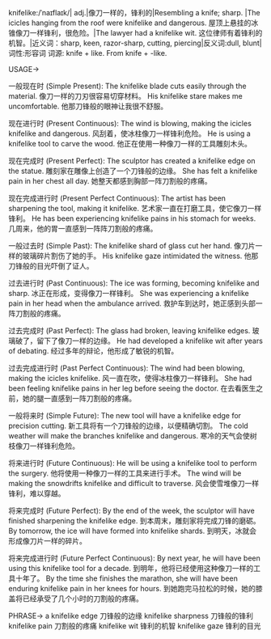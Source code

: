 knifelike:/ˈnaɪflaɪk/| adj.|像刀一样的，锋利的|Resembling a knife; sharp. |The icicles hanging from the roof were knifelike and dangerous. 屋顶上悬挂的冰锥像刀一样锋利，很危险。|The lawyer had a knifelike wit. 这位律师有着锋利的机智。|近义词：sharp, keen, razor-sharp, cutting, piercing|反义词:dull, blunt|词性:形容词
词源: knife + like.  From knife +‎ -like.

USAGE->

一般现在时 (Simple Present):
The knifelike blade cuts easily through the material. 像刀一样的刀刃很容易切穿材料。
His knifelike stare makes me uncomfortable. 他那刀锋般的眼神让我很不舒服。

现在进行时 (Present Continuous):
The wind is blowing, making the icicles knifelike and dangerous.  风刮着，使冰柱像刀一样锋利危险。
He is using a knifelike tool to carve the wood. 他正在使用一种像刀一样的工具雕刻木头。

现在完成时 (Present Perfect):
The sculptor has created a knifelike edge on the statue.  雕刻家在雕像上创造了一个刀锋般的边缘。
She has felt a knifelike pain in her chest all day. 她整天都感到胸部一阵刀割般的疼痛。

现在完成进行时 (Present Perfect Continuous):
The artist has been sharpening the tool, making it knifelike. 艺术家一直在打磨工具，使它像刀一样锋利。
He has been experiencing knifelike pains in his stomach for weeks.  几周来，他的胃一直感到一阵阵刀割般的疼痛。

一般过去时 (Simple Past):
The knifelike shard of glass cut her hand.  像刀片一样的玻璃碎片割伤了她的手。
His knifelike gaze intimidated the witness.  他那刀锋般的目光吓倒了证人。

过去进行时 (Past Continuous):
The ice was forming, becoming knifelike and sharp. 冰正在形成，变得像刀一样锋利。
She was experiencing a knifelike pain in her head when the ambulance arrived. 救护车到达时，她正感到头部一阵刀割般的疼痛。

过去完成时 (Past Perfect):
The glass had broken, leaving knifelike edges.  玻璃破了，留下了像刀一样的边缘。
He had developed a knifelike wit after years of debating.  经过多年的辩论，他形成了敏锐的机智。

过去完成进行时 (Past Perfect Continuous):
The wind had been blowing, making the icicles knifelike. 风一直在吹，使得冰柱像刀一样锋利。
She had been feeling knifelike pains in her leg before seeing the doctor.  在去看医生之前，她的腿一直感到一阵刀割般的疼痛。

一般将来时 (Simple Future):
The new tool will have a knifelike edge for precision cutting.  新工具将有一个刀锋般的边缘，以便精确切割。
The cold weather will make the branches knifelike and dangerous. 寒冷的天气会使树枝像刀一样锋利危险。

将来进行时 (Future Continuous):
He will be using a knifelike tool to perform the surgery.  他将使用一种像刀一样的工具来进行手术。
The wind will be making the snowdrifts knifelike and difficult to traverse. 风会使雪堆像刀一样锋利，难以穿越。

将来完成时 (Future Perfect):
By the end of the week, the sculptor will have finished sharpening the knifelike edge.  到本周末，雕刻家将完成刀锋的磨砺。
By tomorrow, the ice will have formed into knifelike shards. 到明天，冰就会形成像刀片一样的碎片。

将来完成进行时 (Future Perfect Continuous):
By next year, he will have been using this knifelike tool for a decade. 到明年，他将已经使用这种像刀一样的工具十年了。
By the time she finishes the marathon, she will have been enduring knifelike pain in her knees for hours. 到她跑完马拉松的时候，她的膝盖将已经承受了几个小时的刀割般的疼痛。


PHRASE->
a knifelike edge 刀锋般的边缘
knifelike sharpness 刀锋般的锋利
knifelike pain 刀割般的疼痛
knifelike wit 锋利的机智
knifelike gaze 锋利的目光
